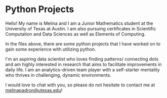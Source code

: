 # Python Projects

Hello! My name is Melina and I am a Junior Mathematics student at the University of Texas at Austin. I am also pursuing certificates in Scientific Computation and Data Sciences as well as Elements of Computing.

In the files above, there are some python projects that I have worked on to gain some experience with utilizing python. 

I'm an aspiring data scientist who loves finding patterns/ connecting dots and am highly interested in research that aims to facilitate improvements in daily life. I am an analytics-driven team player with a self-starter mentality who thrives in challenging, dynamic environments.

I would love to chat with you, so please do not hesitate to
contact me at melinapadron@utexas.edu!
